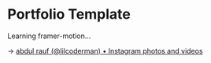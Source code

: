 # Portfolio Template

Learning framer-motion...

-> [abdul rauf (@lilcoderman) • Instagram photos and videos](https://www.instagram.com/p/C9P0Xp9yM4p/?hl=en)
